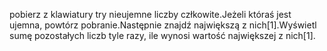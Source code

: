 pobierz z klawiatury try nieujemne liczby człkowite.Jeżeli któraś jest ujemna, powtórz pobranie.Następnie znajdź największą z nich[1].Wyświetl sumę pozostałych liczb tyle razy,
ile wynosi wartość największej z nich[1].
